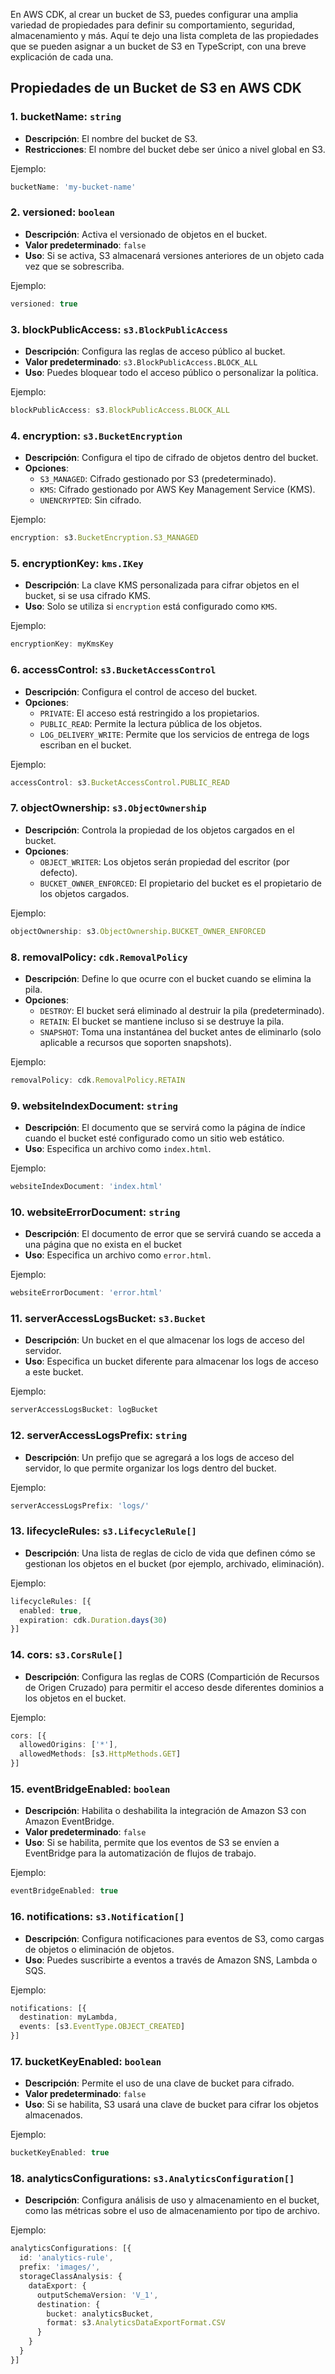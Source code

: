 En AWS CDK, al crear un bucket de S3, puedes configurar una amplia variedad de propiedades para definir su comportamiento, seguridad, almacenamiento y más. Aquí te dejo una lista completa de las propiedades que se pueden asignar a un bucket de S3 en TypeScript, con una breve explicación de cada una.

## Propiedades de un Bucket de S3 en AWS CDK

### 1. **bucketName**: `string`

- **Descripción**: El nombre del bucket de S3.
- **Restricciones**: El nombre del bucket debe ser único a nivel global en S3.

Ejemplo:

```typescript
bucketName: 'my-bucket-name'
```

### 2. **versioned**: `boolean`

- **Descripción**: Activa el versionado de objetos en el bucket.
- **Valor predeterminado**: `false`
- **Uso**: Si se activa, S3 almacenará versiones anteriores de un objeto cada vez que se sobrescriba.

Ejemplo:

```typescript
versioned: true
```

### 3. **blockPublicAccess**: `s3.BlockPublicAccess`

- **Descripción**: Configura las reglas de acceso público al bucket.
- **Valor predeterminado**: `s3.BlockPublicAccess.BLOCK_ALL`
- **Uso**: Puedes bloquear todo el acceso público o personalizar la política.

Ejemplo:

```typescript
blockPublicAccess: s3.BlockPublicAccess.BLOCK_ALL
```

### 4. **encryption**: `s3.BucketEncryption`

- **Descripción**: Configura el tipo de cifrado de objetos dentro del bucket.
- **Opciones**:
    - `S3_MANAGED`: Cifrado gestionado por S3 (predeterminado).
    - `KMS`: Cifrado gestionado por AWS Key Management Service (KMS).
    - `UNENCRYPTED`: Sin cifrado.

Ejemplo:

```typescript
encryption: s3.BucketEncryption.S3_MANAGED
```

### 5. **encryptionKey**: `kms.IKey`

- **Descripción**: La clave KMS personalizada para cifrar objetos en el bucket, si se usa cifrado KMS.
- **Uso**: Solo se utiliza si `encryption` está configurado como `KMS`.

Ejemplo:

```typescript
encryptionKey: myKmsKey
```

### 6. **accessControl**: `s3.BucketAccessControl`

- **Descripción**: Configura el control de acceso del bucket.
- **Opciones**:
    - `PRIVATE`: El acceso está restringido a los propietarios.
    - `PUBLIC_READ`: Permite la lectura pública de los objetos.
    - `LOG_DELIVERY_WRITE`: Permite que los servicios de entrega de logs escriban en el bucket.

Ejemplo:

```typescript
accessControl: s3.BucketAccessControl.PUBLIC_READ
```

### 7. **objectOwnership**: `s3.ObjectOwnership`

- **Descripción**: Controla la propiedad de los objetos cargados en el bucket.
- **Opciones**:
    - `OBJECT_WRITER`: Los objetos serán propiedad del escritor (por defecto).
    - `BUCKET_OWNER_ENFORCED`: El propietario del bucket es el propietario de los objetos cargados.

Ejemplo:

```typescript
objectOwnership: s3.ObjectOwnership.BUCKET_OWNER_ENFORCED
```

### 8. **removalPolicy**: `cdk.RemovalPolicy`

- **Descripción**: Define lo que ocurre con el bucket cuando se elimina la pila.
- **Opciones**:
    - `DESTROY`: El bucket será eliminado al destruir la pila (predeterminado).
    - `RETAIN`: El bucket se mantiene incluso si se destruye la pila.
    - `SNAPSHOT`: Toma una instantánea del bucket antes de eliminarlo (solo aplicable a recursos que soporten snapshots).


Ejemplo:

```typescript
removalPolicy: cdk.RemovalPolicy.RETAIN
```

### 9. **websiteIndexDocument**: `string`

- **Descripción**: El documento que se servirá como la página de índice cuando el bucket esté configurado como un sitio web estático.
- **Uso**: Especifica un archivo como `index.html`.

Ejemplo:

```typescript
websiteIndexDocument: 'index.html'
```

### 10. **websiteErrorDocument**: `string`

- **Descripción**: El documento de error que se servirá cuando se acceda a una página que no exista en el bucket    
- **Uso**: Especifica un archivo como `error.html`.

Ejemplo:

```typescript
websiteErrorDocument: 'error.html'
```

### 11. **serverAccessLogsBucket**: `s3.Bucket`

- **Descripción**: Un bucket en el que almacenar los logs de acceso del servidor.
- **Uso**: Especifica un bucket diferente para almacenar los logs de acceso a este bucket.

Ejemplo:

```typescript
serverAccessLogsBucket: logBucket
```

### 12. **serverAccessLogsPrefix**: `string`

- **Descripción**: Un prefijo que se agregará a los logs de acceso del servidor, lo que permite organizar los logs dentro del bucket.

Ejemplo:

```typescript
serverAccessLogsPrefix: 'logs/'
```

### 13. **lifecycleRules**: `s3.LifecycleRule[]`

- **Descripción**: Una lista de reglas de ciclo de vida que definen cómo se gestionan los objetos en el bucket (por ejemplo, archivado, eliminación).

Ejemplo:

```typescript
lifecycleRules: [{
  enabled: true,
  expiration: cdk.Duration.days(30)
}]
```

### 14. **cors**: `s3.CorsRule[]`

- **Descripción**: Configura las reglas de CORS (Compartición de Recursos de Origen Cruzado) para permitir el acceso desde diferentes dominios a los objetos en el bucket.

Ejemplo:

```typescript
cors: [{
  allowedOrigins: ['*'],
  allowedMethods: [s3.HttpMethods.GET]
}]
```

### 15. **eventBridgeEnabled**: `boolean`

- **Descripción**: Habilita o deshabilita la integración de Amazon S3 con Amazon EventBridge.
- **Valor predeterminado**: `false`
- **Uso**: Si se habilita, permite que los eventos de S3 se envíen a EventBridge para la automatización de flujos de trabajo.

Ejemplo:

```typescript
eventBridgeEnabled: true
```

### 16. **notifications**: `s3.Notification[]`

- **Descripción**: Configura notificaciones para eventos de S3, como cargas de objetos o eliminación de objetos.
- **Uso**: Puedes suscribirte a eventos a través de Amazon SNS, Lambda o SQS.

Ejemplo:

```typescript
notifications: [{
  destination: myLambda,
  events: [s3.EventType.OBJECT_CREATED]
}]
```

### 17. **bucketKeyEnabled**: `boolean`

- **Descripción**: Permite el uso de una clave de bucket para cifrado.
- **Valor predeterminado**: `false`
- **Uso**: Si se habilita, S3 usará una clave de bucket para cifrar los objetos almacenados.

Ejemplo:

```typescript
bucketKeyEnabled: true
```

### 18. **analyticsConfigurations**: `s3.AnalyticsConfiguration[]`

- **Descripción**: Configura análisis de uso y almacenamiento en el bucket, como las métricas sobre el uso de almacenamiento por tipo de archivo.

Ejemplo:

```typescript
analyticsConfigurations: [{
  id: 'analytics-rule',
  prefix: 'images/',
  storageClassAnalysis: {
    dataExport: {
      outputSchemaVersion: 'V_1',
      destination: {
        bucket: analyticsBucket,
        format: s3.AnalyticsDataExportFormat.CSV
      }
    }
  }
}]
```
